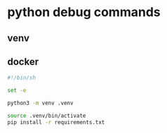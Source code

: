 # python debug commands

## venv

## docker

```sh
#!/bin/sh

set -e

python3 -m venv .venv

source .venv/bin/activate
pip install -r requirements.txt
```
